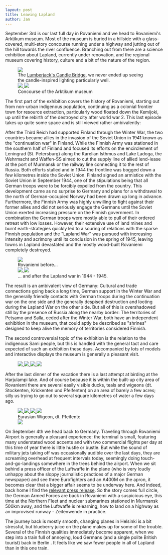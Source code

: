 ```yaml
---
layout: post
title: Leaving Lapland
author: Jan
---
```

September 3rd is our last full day in Rovaniemi and we head to Rovaniemi's Arktikum museum. Most of the museum is buried in a hillside with a glass-covered, multi-story concourse running under a highway and jutting out of the hill towards the river confluence. Branching out from there are a science exhibition about Lapland, currently under renovation, and the regional museum covering history, culture and a bit of the nature of the region.

<figure>
    <a href="/assets/images/full_size/20240903-P1594692.jpg" target="_blank"> <img src="/assets/images/thumbs/20240903-P1594692.jpg"> </a>
    <figcaption> The <a href="https://en.wikipedia.org/wiki/Swedish_torch" target="_blank"> Lumberjack's Candle Bridge</a>, we never ended up seeing the candle-inspired lighting particularly well. </figcaption>
    <a href="/assets/images/full_size/20240903-P1594685.jpg" target="_blank"> <img src="/assets/images/thumbs/20240903-P1594685.jpg"> </a>
    <a href="/assets/images/full_size/20240903-P1594689.jpg" target="_blank"> <img src="/assets/images/thumbs/20240903-P1594689.jpg"> </a>
    <figcaption> Concourse of the Arktikum museum </figcaption>
</figure>

The first part of the exhibition covers the history of Rovaniemi, starting out from non-urban indigenous population, continuing as a colonial frontier town for resource extraction, particularly wood floated down the Kemijoki, up until the rebirth of the destroyed city after world war 2. This last episode takes up quite some space and is still viewed rather ambivalently:

After the Third Reich had supported Finland through the Winter War, the two countries became allies in the invasion of the Soviet Union in 1941 known as the "continuation war" in Finland. While the Finnish Army was stationed in the southern half of Finland and focused its efforts on the encirclement of Leningrad (St. Petersburg) along the Karelian Isthmus and Lake Ladoga, the Wehrmacht and Waffen-SS aimed to cut the supply line of allied lend-lease at the port of Murmansk or the railway line connecting it to the rest of Russia. Both efforts stalled and in 1944 the frontline was bogged down a few kilometres inside the Soviet Union. Finland signed an armistice with the Soviet Union in September 1944, one of the stipulations being that all German troops were to be forcibly expelled from the country. This development came as no surprise to Germany and plans for a withdrawal to the north of German-occupied Norway had been drawn up long in advance. Furthermore, the Finnish Army was highly unwilling to fight against their former allies and did not seriously engage the Germans until the Soviet Union exerted increasing pressure on the Finnish government. In combination the German troops were mostly able to pull of their ordered retreat with low losses. However, their extensive use of land mines and burnt earth-strategies quickly led to a souring of relations with the sparse Finnish population and the "Lapland War" was pursued with increasing intensity and acrimony until its conclusion in the spring of 1945, leaving towns in Lapland devastated and the mostly wood-built Rovaniemi completely destroyed.

<figure>
    <a href="/assets/images/full_size/20240903-P1594617.jpg" target="_blank"> <img src="/assets/images/thumbs/20240903-P1594617.jpg"> </a>
    <figcaption> Rovaniemi before... </figcaption>
    <a href="/assets/images/full_size/20240903-P1594633.jpg" target="_blank"> <img src="/assets/images/thumbs/20240903-P1594633.jpg"> </a>
    <a href="/assets/images/full_size/20240903-P1594626.jpg" target="_blank"> <img src="/assets/images/thumbs/20240903-P1594626.jpg"> </a>
    <figcaption> ... and after the Lapland war in 1944 - 1945. </figcaption>
</figure>

The result is an ambivalent view of Germany: Cultural and trade connections going back a long time, German support in the Winter War and the generally friendly contacts with German troops during the continuation war on the one side and the generally despised destruction and looting during the Lapland War on the other side. But all of this is overshadowed still by the presence of Russia along the nearby border: The territories of Petsamo and Salla, ceded after the Winter War, both have an independent exhibition in the museum, that could aptly be described as "shrines" designed to keep alive the memory of territories considered Finnish.

The second controversial topic of the exhibition is the relation to the indigenous Sami people, but this is handled with the general tact and care expected of such an exhibition these days. Accompanied by lots of models and interactive displays the museum is generally a pleasant visit.

<figure>
    <a href="/assets/images/full_size/20240903-P1594676.jpg" target="_blank"> <img src="/assets/images/thumbs/20240903-P1594676.jpg"> </a>
    <a href="/assets/images/full_size/20240903-P1594662.jpg" target="_blank"> <img src="/assets/images/thumbs/20240903-P1594662.jpg"> </a>
    <a href="/assets/images/full_size/20240903-P1594646.jpg" target="_blank"> <img src="/assets/images/thumbs/20240903-P1594646.jpg"> </a>
    <a href="/assets/images/full_size/20240903-P1594669.jpg" target="_blank"> <img src="/assets/images/thumbs/20240903-P1594669.jpg"> </a>
</figure>

After the last dinner of the vacation there is a last attempt at birding at the Harjulampi lake. And of course because it is within the built-up city area of Rovaniemi there are several easily visible ducks, teals and wigeons (dt. Stockenten, Krickenten und Pfeifenten) on an area of barely a few acres; silly us trying to go out to several square kilometres of water a few days ago.

<figure>
    <a href="/assets/images/full_size/20240903-P1594726.jpg" target="_blank"> <img src="/assets/images/thumbs/20240903-P1594726.jpg"> </a>
    <a href="/assets/images/full_size/20240903-P1594738.jpg" target="_blank"> <img src="/assets/images/thumbs/20240903-P1594738.jpg"> </a>
    <a href="/assets/images/full_size/20240903-P1594762.jpg" target="_blank"> <img src="/assets/images/thumbs/20240903-P1594762.jpg"> </a>
    <a href="/assets/images/full_size/20240903-P1594768.jpg" target="_blank"> <img src="/assets/images/thumbs/20240903-P1594768.jpg"> </a>
    <figcaption> Eurasian Wigeon, dt. Pfeifente </figcaption>
    <a href="/assets/images/full_size/20240903-P1594810.jpg" target="_blank"> <img src="/assets/images/thumbs/20240903-P1594810.jpg"> </a>
</figure>

On September 4th we head back to Germany. Traveling through Rovaniemi Airport is generally a pleasant experience: the terminal is small, featuring many understated wood accents and with two commercial flights per day at this time of year there is little hustle or bustle. But while the sound of military jets taking off was occasionally audible over the last days, they are screaming overhead at frequent intervals today, seemingly doing touch-and-go-landings somewhere in the trees behind the airport. When we sit behind a press officer of the Luftwaffe in the plane (who is very loudly unhappy about the sloppy journalistic practices of a major German newspaper) and see three Eurofighters and an A400M on the apron, it becomes clear that a bigger affair seems to be underway here. And indeed, back home I find the <a href="https://ac.nato.int/archive/2024/nato-allies-refine-agile-combat-employment-on-finnish-highways-" target="_blank"> relevant press release</a>. So the story comes full circle, the German Armed Forces are back in Rovaniemi with a suspicious eye, this time at the Northern Fleet and nuclear submarines stationed in Murmansk 500km away, and the Luftwaffe is relearning, how to land on a highway as an improvised runway - Zeitenwende in practice.


The journey back is mostly smooth, changing planes in Helsinki is a bit stressful, but blueberry juice on the plane makes up for some of the trouble. Several of the Finnish qualities immediately become apparent, when we step into a train full of annoying, loud Germans (and a single polite British tourist) back in Berlin . It feels like we saw fewer people in all of Lapland than in this one train.